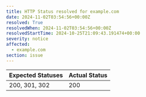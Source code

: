 ```yaml
---
title: HTTP Status resolved for example.com
date: 2024-11-02T03:54:56+00:00Z
resolved: True
resolvedWhen: 2024-11-02T03:54:56+00:00Z
resolvedStartTime: 2024-10-25T21:09:43.191474+00:00
severity: notice
affected:
  - example.com
section: issue
---
```


| Expected Statuses | Actual Status  |
|-------------------|----------------|
| 200, 301, 302 | 200 |
